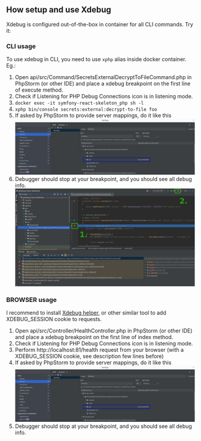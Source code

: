 ## How setup and use Xdebug
Xdebug is configured out-of-the-box in container for all CLI commands. Try it:
### CLI usage
To use xdebug in CLI, you need to use `xphp` alias inside docker container. Eg.:
1. Open api/src/Command/SecretsExternalDecryptToFileCommand.php in PhpStorm (or other IDE) and place a xdebug breakpoint on the first line of execute method.
2. Check if Listening for PHP Debug Connections icon is in listening mode. 
3. `docker exec -it symfony-react-skeleton_php sh -l`
4. `xphp bin/console secrets:external:decrypt-to-file foo`
5. If asked by PhpStorm to provide server mappings, do it like this ![xdebug-mappings.png](xdebug-mappings.png)
6. Debugger should stop at your breakpoint, and you should see all debug info.
![breakpoint.png](breakpoint.png)

### BROWSER usage
I recommend to install [Xdebug helper](https://chrome.google.com/webstore/detail/xdebug-helper/eadndfjplgieldjbigjakmdgkmoaaaoc), or other similar tool to add XDEBUG_SESSION cookie to requests.
1. Open api/src/Controller/HealthController.php in PhpStorm (or other IDE) and place a xdebug breakpoint on the first line of index method.
2. Check if Listening for PHP Debug Connections icon is in listening mode.
3. Perform http://localhost:81/health request from your browser (with a XDEBUG_SESSION cookie, see description few lines before)
4. If asked by PhpStorm to provide server mappings, do it like this ![xdebug-mappings.png](xdebug-mappings.png)
5. Debugger should stop at your breakpoint, and you should see all debug info.
